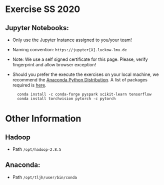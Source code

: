 # Exercise SS 2020

## Jupyter Notebooks:

* Only use the Jupyter Instance assigned to you/your team!

* Naming convention: `https://jupyter[X].luckow-lmu.de`
    
* Note: We use a self signed certificate for this page. Please, verify fingerprint and allow browser exception!

* Should you prefer the execute the exercises on your local machine, we recommend the [Anaconda Python Distribution](https://www.anaconda.com/distribution/#download-section). A list of packages required is [here](conda-packages.txt).

        conda install -c conda-forge pyspark scikit-learn tensorflow
        conda install torchvision pytorch -c pytorch

# Other Information


## Hadoop

* Path `/opt/hadoop-2.8.5` 

## Anaconda:

* Path `/opt/tljh/user/bin/conda` 

